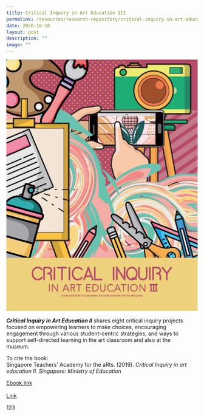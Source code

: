 ```yaml
---
title: Critical Inquiry in Art Education III
permalink: /resources/research-repository/critical-inquiry-in-art-education-3/
date: 2020-10-10
layout: post
description: ""
image: ""
---
```

<img src="/images/uucriticalinquiryinarteducationiii.png">
<br>

<b><i>Critical Inquiry in Art Education II</i></b> shares eight critical inquiry projects focused on empowering learners to make choices, encouraging engagement through various student-centric strategies, and ways to support self-directed learning in the art classroom and also at the museum.  

To cite the book:  <br>
Singapore Teachers’ Academy for the aRts. (2019). <i>Critical Inquiry in art education II. Singapore: Ministry of Education</i>

[Ebook link](https://view.joomag.com/critical-inquiry-in-art-education-ii/M0379999001561340476) <br><br>
[Link](https://go.gov.sg/ci-art-education-2)

123